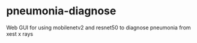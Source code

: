 # pneumonia-diagnose
 Web GUI for using mobilenetv2 and resnet50 to diagnose pneumonia from xest x rays
